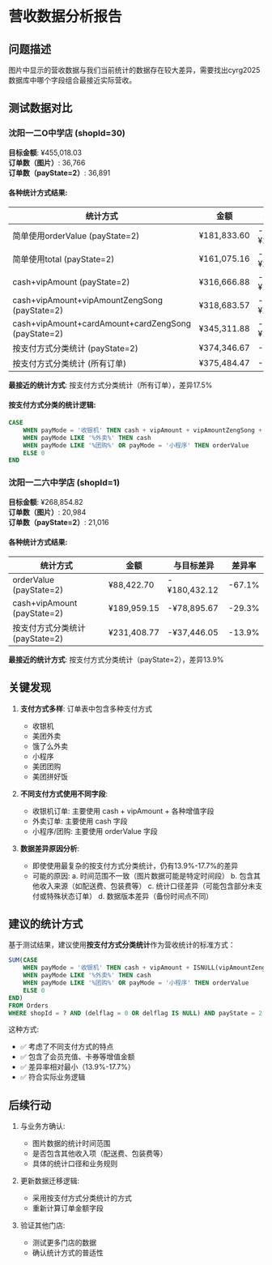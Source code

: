 # 营收数据分析报告

## 问题描述
图片中显示的营收数据与我们当前统计的数据存在较大差异，需要找出cyrg2025数据库中哪个字段组合最接近实际营收。

## 测试数据对比

### 沈阳一二O中学店 (shopId=30)

**目标金额**: ¥455,018.03  
**订单数（图片）**: 36,766  
**订单数（payState=2）**: 36,891

#### 各种统计方式结果:

| 统计方式 | 金额 | 与目标差异 | 差异率 |
|---------|------|-----------|--------|
| 简单使用orderValue (payState=2) | ¥181,833.60 | -¥273,184.43 | -60.0% |
| 简单使用total (payState=2) | ¥161,075.16 | -¥293,942.87 | -64.6% |
| cash+vipAmount (payState=2) | ¥316,666.88 | -¥138,351.15 | -30.4% |
| cash+vipAmount+vipAmountZengSong (payState=2) | ¥318,683.57 | -¥136,334.46 | -30.0% |
| cash+vipAmount+cardAmount+cardZengSong (payState=2) | ¥345,311.88 | -¥109,706.15 | -24.1% |
| 按支付方式分类统计 (payState=2) | ¥374,346.67 | -¥80,671.36 | -17.7% |
| 按支付方式分类统计 (所有订单) | ¥375,484.47 | -¥79,533.56 | -17.5% |

**最接近的统计方式**: 按支付方式分类统计（所有订单），差异17.5%

#### 按支付方式分类的统计逻辑:
```sql
CASE 
    WHEN payMode = '收银机' THEN cash + vipAmount + vipAmountZengSong + cardAmount + cardZengSong
    WHEN payMode LIKE '%外卖%' THEN cash
    WHEN payMode LIKE '%团购%' OR payMode = '小程序' THEN orderValue
    ELSE 0
END
```

### 沈阳一二六中学店 (shopId=1)

**目标金额**: ¥268,854.82  
**订单数（图片）**: 20,984  
**订单数（payState=2）**: 21,016

#### 各种统计方式结果:

| 统计方式 | 金额 | 与目标差异 | 差异率 |
|---------|------|-----------|--------|
| orderValue (payState=2) | ¥88,422.70 | -¥180,432.12 | -67.1% |
| cash+vipAmount (payState=2) | ¥189,959.15 | -¥78,895.67 | -29.3% |
| 按支付方式分类统计 (payState=2) | ¥231,408.77 | -¥37,446.05 | -13.9% |

**最接近的统计方式**: 按支付方式分类统计（payState=2），差异13.9%

## 关键发现

1. **支付方式多样**: 订单表中包含多种支付方式
   - 收银机
   - 美团外卖
   - 饿了么外卖
   - 小程序
   - 美团团购
   - 美团拼好饭

2. **不同支付方式使用不同字段**:
   - 收银机订单: 主要使用 cash + vipAmount + 各种增值字段
   - 外卖订单: 主要使用 cash 字段
   - 小程序/团购: 主要使用 orderValue 字段

3. **数据差异原因分析**:
   - 即使使用最复杂的按支付方式分类统计，仍有13.9%-17.7%的差异
   - 可能的原因:
     a. 时间范围不一致（图片数据可能是特定时间段）
     b. 包含其他收入来源（如配送费、包装费等）
     c. 统计口径差异（可能包含部分未支付或特殊状态订单）
     d. 数据版本差异（备份时间点不同）

## 建议的统计方式

基于测试结果，建议使用**按支付方式分类统计**作为营收统计的标准方式：

```sql
SUM(CASE 
    WHEN payMode = '收银机' THEN cash + vipAmount + ISNULL(vipAmountZengSong, 0) + ISNULL(cardAmount, 0) + ISNULL(cardZengSong, 0)
    WHEN payMode LIKE '%外卖%' THEN cash
    WHEN payMode LIKE '%团购%' OR payMode = '小程序' THEN orderValue
    ELSE 0
END)
FROM Orders 
WHERE shopId = ? AND (delflag = 0 OR delflag IS NULL) AND payState = 2
```

这种方式:
- ✅ 考虑了不同支付方式的特点
- ✅ 包含了会员充值、卡券等增值金额
- ✅ 差异率相对最小（13.9%-17.7%）
- ✅ 符合实际业务逻辑

## 后续行动

1. 与业务方确认:
   - 图片数据的统计时间范围
   - 是否包含其他收入项（配送费、包装费等）
   - 具体的统计口径和业务规则

2. 更新数据迁移逻辑:
   - 采用按支付方式分类统计的方式
   - 重新计算订单金额字段

3. 验证其他门店:
   - 测试更多门店的数据
   - 确认统计方式的普适性

